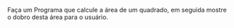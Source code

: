 Faça um Programa que calcule a área de um quadrado, em seguida mostre o dobro desta área para o usuário.